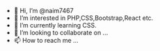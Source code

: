 - 👋 Hi, I’m @naim7467
- 👀 I’m interested in PHP,CSS,Bootstrap,React etc.
- 🌱 I’m currently learning CSS.
- 💞️ I’m looking to collaborate on ...
- 📫 How to reach me ...

<!---
naim7467/naim7467 is a ✨ special ✨ repository because its `README.md` (this file) appears on your GitHub profile.
You can click the Preview link to take a look at your changes.
--->
